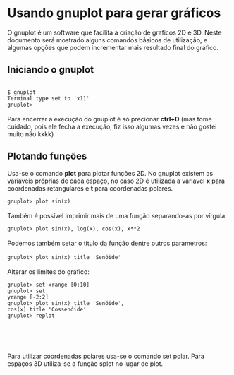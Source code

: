 # Usando gnuplot para gerar gráficos

O gnuplot é um software que facilita a criação de graficos 2D e 3D. Neste documento será mostrado alguns comandos básicos de utilização, e algumas opções que podem incrementar mais resultado final do gráfico.

## Iniciando o gnuplot
<code>
$ gnuplot
Terminal type set to 'x11'
gnuplot> </code>
<br/><br/>
Para encerrar a execução do gnuplot é só precionar <strong>ctrl+D</strong> (mas tome cuidado, pois ele fecha a execução, fiz isso algumas vezes e não gostei muito não kkkk)

## Plotando funções
Usa-se o comando <strong>plot</strong> para plotar funções 2D. No gnuplot existem as variáveis próprias de cada espaço, no caso 2D é utilizada  a variável <strong>x</strong> para coordenadas retangulares e <strong>t</strong> para coordenadas polares.

<code>gnuplot> plot sin(x)</code>
<br/><br/>
Também é possível imprimir mais de uma função separando-as por vírgula.

<code>gnuplot> plot sin(x), log(x), cos(x), x**2</code>
<br/><br/>
Podemos também setar o título da função dentre outros parametros:
<br/><br/>
<code>gnuplot> plot sin(x) title 'Senóide'</code>
<br/><br/>
Alterar os limites do gráfico:

<code>gnuplot> set xrange [0:10]</code><br/>
<code>gnuplot> set yrange [-2:2]</code><br/>
<code>gnuplot> plot sin(x) title 'Senóide', cos(x) title 'Cossenóide'</code><br/>
<code>gnuplot> replot <br/><br/></code>

<br/><br/>
Para utilizar coordenadas polares usa-se o comando set polar. Para espaços 3D utiliza-se a função splot no lugar de plot.
  
